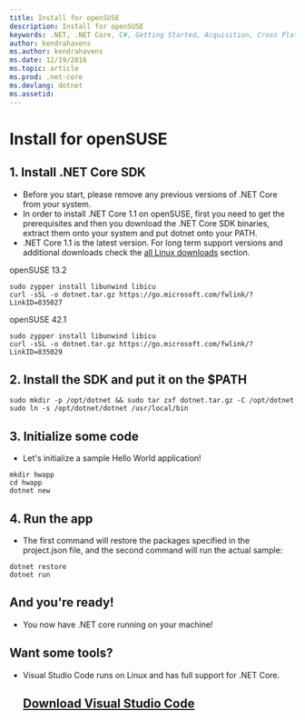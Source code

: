 ```yaml
---
title: Install for openSUSE
description: Install for openSUSE
keywords: .NET, .NET Core, C#, Getting Started, Acquisition, Cross Platform, Linux, openSUSE
author: kendrahavens
ms.author: kendrahavens
ms.date: 12/19/2016
ms.topic: article
ms.prod: .net-core
ms.devlang: dotnet
ms.assetid: 
---
```


# Install for openSUSE
## 1. Install .NET Core SDK
- Before you start, please remove any previous versions of .NET Core from your system.
- In order to install .NET Core 1.1 on openSUSE, first you need to get the prerequisites and then you download the .NET Core SDK binaries, extract them onto your system and put dotnet onto your PATH.
- .NET Core 1.1 is the latest version. For long term support versions and additional downloads check the [all Linux downloads](https://www.microsoft.com/net/download/linux) section.

openSUSE 13.2
```
sudo zypper install libunwind libicu
curl -sSL -o dotnet.tar.gz https://go.microsoft.com/fwlink/?LinkID=835027
```
openSUSE 42.1
```
sudo zypper install libunwind libicu
curl -sSL -o dotnet.tar.gz https://go.microsoft.com/fwlink/?LinkID=835029
```
## 2. Install the SDK and put it on the $PATH
```
sudo mkdir -p /opt/dotnet && sudo tar zxf dotnet.tar.gz -C /opt/dotnet
sudo ln -s /opt/dotnet/dotnet /usr/local/bin
```
## 3. Initialize some code
- Let's initialize a sample Hello World application!
```
mkdir hwapp
cd hwapp
dotnet new
```
## 4. Run the app
- The first command will restore the packages specified in the project.json file, and the second command will run the actual sample:
```
dotnet restore
dotnet run
```
## And you're ready!
- You now have .NET core running on your machine!

## Want some tools?
- Visual Studio Code runs on Linux and has full support for .NET Core.
  ## [Download Visual Studio Code](https://code.visualstudio.com/)
